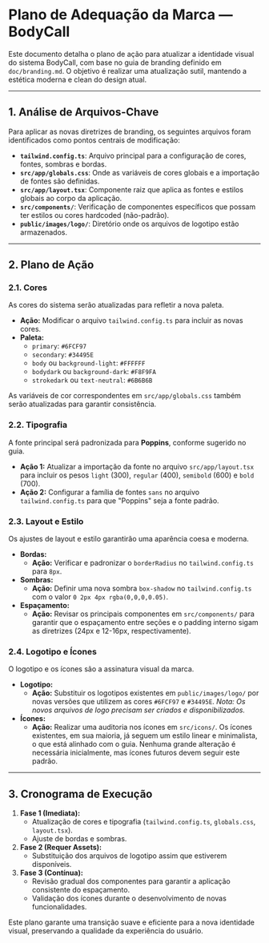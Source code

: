 # Plano de Adequação da Marca — BodyCall

Este documento detalha o plano de ação para atualizar a identidade visual do sistema BodyCall, com base no guia de branding definido em `doc/branding.md`. O objetivo é realizar uma atualização sutil, mantendo a estética moderna e clean do design atual.

---

## 1. Análise de Arquivos-Chave

Para aplicar as novas diretrizes de branding, os seguintes arquivos foram identificados como pontos centrais de modificação:

- **`tailwind.config.ts`**: Arquivo principal para a configuração de cores, fontes, sombras e bordas.
- **`src/app/globals.css`**: Onde as variáveis de cores globais e a importação de fontes são definidas.
- **`src/app/layout.tsx`**: Componente raiz que aplica as fontes e estilos globais ao corpo da aplicação.
- **`src/components/`**: Verificação de componentes específicos que possam ter estilos ou cores hardcoded (não-padrão).
- **`public/images/logo/`**: Diretório onde os arquivos de logotipo estão armazenados.

---

## 2. Plano de Ação

### 2.1. Cores

As cores do sistema serão atualizadas para refletir a nova paleta.

- **Ação:** Modificar o arquivo `tailwind.config.ts` para incluir as novas cores.
- **Paleta:**
  - `primary`: `#6FCF97`
  - `secondary`: `#34495E`
  - `body` ou `background-light`: `#FFFFFF`
  - `bodydark` ou `background-dark`: `#F8F9FA`
  - `strokedark` ou `text-neutral`: `#6B6B6B`

As variáveis de cor correspondentes em `src/app/globals.css` também serão atualizadas para garantir consistência.

### 2.2. Tipografia

A fonte principal será padronizada para **Poppins**, conforme sugerido no guia.

- **Ação 1:** Atualizar a importação da fonte no arquivo `src/app/layout.tsx` para incluir os pesos `light` (300), `regular` (400), `semibold` (600) e `bold` (700).
- **Ação 2:** Configurar a família de fontes `sans` no arquivo `tailwind.config.ts` para que "Poppins" seja a fonte padrão.

### 2.3. Layout e Estilo

Os ajustes de layout e estilo garantirão uma aparência coesa e moderna.

- **Bordas:**
  - **Ação:** Verificar e padronizar o `borderRadius` no `tailwind.config.ts` para `8px`.
- **Sombras:**
  - **Ação:** Definir uma nova sombra `box-shadow` no `tailwind.config.ts` com o valor `0 2px 4px rgba(0,0,0,0.05)`.
- **Espaçamento:**
  - **Ação:** Revisar os principais componentes em `src/components/` para garantir que o espaçamento entre seções e o padding interno sigam as diretrizes (24px e 12-16px, respectivamente).

### 2.4. Logotipo e Ícones

O logotipo e os ícones são a assinatura visual da marca.

- **Logotipo:**
  - **Ação:** Substituir os logotipos existentes em `public/images/logo/` por novas versões que utilizem as cores `#6FCF97` e `#34495E`. *Nota: Os novos arquivos de logo precisam ser criados e disponibilizados.*
- **Ícones:**
  - **Ação:** Realizar uma auditoria nos ícones em `src/icons/`. Os ícones existentes, em sua maioria, já seguem um estilo linear e minimalista, o que está alinhado com o guia. Nenhuma grande alteração é necessária inicialmente, mas ícones futuros devem seguir este padrão.

---

## 3. Cronograma de Execução

1.  **Fase 1 (Imediata):**
    - Atualização de cores e tipografia (`tailwind.config.ts`, `globals.css`, `layout.tsx`).
    - Ajuste de bordas e sombras.
2.  **Fase 2 (Requer Assets):**
    - Substituição dos arquivos de logotipo assim que estiverem disponíveis.
3.  **Fase 3 (Contínua):**
    - Revisão gradual dos componentes para garantir a aplicação consistente do espaçamento.
    - Validação dos ícones durante o desenvolvimento de novas funcionalidades.

Este plano garante uma transição suave e eficiente para a nova identidade visual, preservando a qualidade da experiência do usuário.
